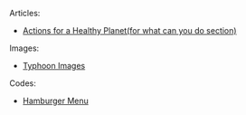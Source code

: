 Articles:
- [Actions for a Healthy Planet(for what can you do section)](https://www.un.org/en/actnow/ten-actions)

Images:
- [Typhoon Images](https://phipress.blogspot.com/2014/12/bagyong-yolanda-bagyong-haiyan.html)

Codes:
- [Hamburger Menu](https://thesoftwayfarecoder.com/hamburger-menu-using-angular-material/)

